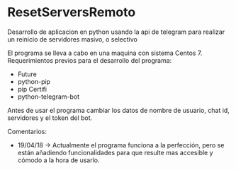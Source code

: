 # ResetServersRemoto
Desarrollo de aplicacion en python usando la api de telegram para realizar un reinicio de servidores masivo, o selectivo

El programa se lleva a cabo en una maquina con sistema Centos 7.
Requerimientos previos para el desarrollo del programa:
  - Future
  - python-pip
  - pip Certifi
  - python-telegram-bot

Antes de usar el programa cambiar los datos de nombre de usuario, chat id, servidores y el token del bot.

Comentarios:
  - 19/04/18 -> Actualmente el programa funciona a la perfección, pero se están añadiendo funcionalidades para que resulte mas accesible y cómodo a la hora de usarlo.
